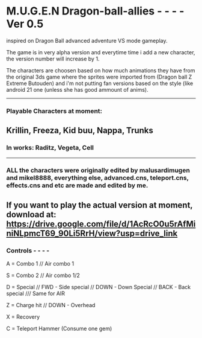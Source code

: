 # M.U.G.E.N Dragon-ball-allies - - - - Ver 0.5
inspired on Dragon Ball advanced adventure VS mode gameplay.

The game is in very alpha version and everytime time i add a new character, the version number will increase by 1.

The characters are choosen based on how much animations they have from the original 3ds game where the sprites were imported from (Dragon ball Z Extreme Butouden) and i'm not putting fan versions based on the style (like android 21 one (unless she has good ammount of anims). 

-----------------------------------------------------------------------
### Playable Characters at moment:
Krillin, Freeza, Kid buu, Nappa, Trunks
-----------
### In works: Raditz, Vegeta, Cell
----------
### ALL the characters were originally edited by malusardimugen and mikel8888, everything else, advanced.cns, teleport.cns, effects.cns and etc are made and edited by me.
If you want to play the actual version at moment, download at: https://drive.google.com/file/d/1AcRcO0u5rAfMiniNLpmcT69_90Li5RrH/view?usp=drive_link
------------------------------------------------------------------------------------------------------------------------------------------------------------------------------------------------------------------------------------------------------------------------------------------------------------------------------------------------------------------------------------------
### Controls - - - - 
A = Combo 1 // Air combo 1

S = Combo 2 // Air combo 1/2

D = Special  // FWD - Side special // DOWN - Down Special // BACK - Back special /// Same for AIR

Z = Charge hit // DOWN - Overhead

X = Recovery

C = Teleport Hammer (Consume one gem) 
